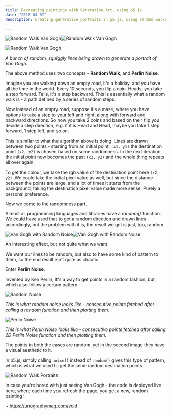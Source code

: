 ```yaml
---
title: Recreating paintings with Generative Art, using p5.js
date: "2018-04-07"
description: Creating generative portraits in p5.js, using random walks and perlin noise

---
```


![Random Walk Van Gogh](vg_1.png)![Random Walk Van Gogh](vg_2.png)

![Random Walk Van Gogh](vg_f.png)



*A bunch of random, squiggly lines being drawn to generate a portrait of Van Gogh.*

The above method uses two concepts - **Random Walk**, and **Perlin Noise**.

Imagine you are walking down an empty road, it's a holiday, and you have all the time in the world. Every 10 seconds, you flip a coin. Heads, you take a step forward. Tails, it's a step backward. This is essentially what a random walk is - a path defined by a series of random steps.

Now instead of an empty road, suppose it's a maze, where you have options to take a step to your left and right, along with forward and backward directions. So now you take 2 coins and based on their flip you decide a step direction, e.g. if it is Head and Head, maybe you take 1 step forward, 1 step left, and so on.

This is similar to what the algorithm above is doing. Lines are drawn between two points - starting from an initial point, `(x1, y1)` the destination point `(x2, y2)` is chosen based on some randomness. In the next iteration, the initial point now becomes the past `(x2, y2)` and the whole thing repeats all over again.

To get the colour, we take the rgb value of the destination point here `(x2, y2)`. We could take the initial pixel value as well, but since the distance between the points are large, and a lot of times it starts from the background, taking the destination pixel value made more sense. Purely a personal preference.

Now we come to the randomness part.

Almost all programming languages and libraries have a *random()* function. We could have used that to get a random direction and drawn lines accordingly, but the problem with it is, the result we get is just, too, random.

![Van Gogh with Random Noise](vg_r_0.png)![Van Gogh with Random Noise](vg_r_2.png)

An interesting effect, but not quite what we want.

We want our lines to be random, but also to have some kind of pattern to them, so the end result isn't quite as chaotic.

Enter **Perlin Noise**.

Invented by Ken Perlin, It's a way to get points in a random fashion, but, which also follow a certain pattern.

![Random Noise](whitenoise.png)

*This is what random noise looks like - consecutive points fetched after calling a random function and then plotting them.*

![Perlin Noise](perlinnoise.png)

*This is what Perlin Noise looks like - consecutive points fetched after calling 2D Perlin Noise function and then plotting them.*

The points in both the cases are random, yet in the second image they have a visual aesthetic to it.

In p5.js, simply calling `noise()` instead of `random()` gives this type of pattern, which is what we used to get the semi-random destination points. 

![Random Walk Portraits](vangoghGenerative.gif)

In case you're bored with just seeing Van Gogh - the code is deployed live here, where each time you refresh the page, you get a new, random painting !

~ https://unographymag.com/void

